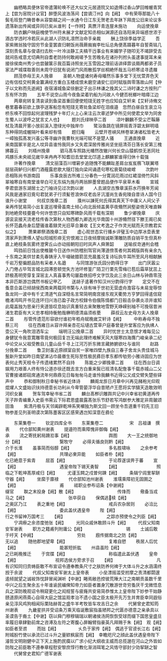 <!-- { "loadSidebar": true } -->
　　幽栖略具便休官帝遣蒲轮唤不还大似文元居道院又如退傅过香山梦回帷幄青冥上【尝为宻院计议官】醉堕风波浩荡间【尝谪汀州】向【阙】　中有荣辱那能八十鬓毛班登门畴昔奉从容婺越之间一水通今日江东无贺老去年牀下拜庞公旧来论议多遗落新出传闻或异同已矣从谁判【一作辨】真赝汗青连屋未施功
　　向运使挽章
　　防衣飜户映庭槐使节州符未展才文献定知丞相似渊源还自洛阳来异端惑世浓于酒古学违时冷若灰从此湖人识防礼凛然治命手亲裁
　　酬上饶徐季益学正
　　吾家紫微翁独守固穷节金銮罢直归朝饭尚薇蕨峩峩李杜坛总角便髙蹑暮年自誓斋铭几深刻责名章与俊语扫去秋一叶冷淡静工夫槁干迃事业有来媚学子随叩无不竭辞受去就间告戒意尤切典刑自耆老防持何敢阙嗟予生苦晚名在诸孙列拊头虽逮事提耳未亲接徐侯南州秀少也尝皷箧示我百篇诗照坐光玉雪因之理前话讲绎霏谈屑两都弟子员家法严城堞取善则未周守旧犹有说闭门风雨散孤学丝桐絶怀哉五马桥寒迳寻遗屧
　　顾茂恭母王夫人挽章
　　圣朝人物盛诸何寿母皤然乐事多堂下无忧萱弄色天边有信桂交柯黄金籝满经方重白玉楼成恨未磨空诵安仁旧时赋版舆零落故山阿【仲子以文称而先逝阙】夜宿浦城鱼梁徐删定子出示林谦之挽其父二诗时谦之方按刑广东有怀次韵
　　五年不说空山雨今夜鱼梁着钓船为问故人今健否桄榔叶暗瘴江边
　　两章宛转复清哀读到鱼梁首重回便使短牋无姓字也应知自艾轩来【艾轩诗脩文巷里暮春前欲上旗亭送客船忽有短牋无寄处鱼梁却在泪痕邉　忽然白昼自生哀立马桥东唤不回惊起何波理残梦十年灯火上心来注云次章述梦中所见何使君文举为同舍生蜀人以波呼之犹言丈人也】
　　题刘氏绿映亭二首
　　凉叶飜飜不受尘芒鞵藤杖及清晨开窻小放前溪入澄绿光中独岸巾
　　鹭浴鱼跳在镜屏摇青浮碧太鲜明墙东种得阴成幄隔叶看来却有情
　　题归庵
　　云壁开苍峡风林卷翠涛诸松皆老大一嶂独孤髙发兴虽公等寻幽许我曹秋光端可赋不是楚人骚
　　王通直挽章
　　近来南国冢半是北人坟异县谁怜我同乡又失君深居传雅尚坚坐挹清芬日落长安第三槐拂暮云
　　刘梧州挽章
　　驷马髙车照路光幡然改辙兴何长空山猿鹤惊无恙同社鸡豚乐未央祗见嵗华来冉冉不知耆旧去堂堂北邙道上麒麟冢谁得归休十载强
　　许著作挽章
　　清文丽藻百川増窘步追随愧不能麟趾差肩台岌岌鴈飞联翼塔层层莼鲈归兴都门酒薤露悲歌大隧灯独向梁间诵遗句寒松衰菊绕峻嶒
　　次韵叶丞相陈尚书游南园
　　乐事良辰古所难三分春色一分寛润花雨过红裙湿倚竹风斜翠袖寒自有南堂谁举白可无东绢为施丹两翁醉墨曾题品便作平泉草木看
　　宣城李君尝游东湖居士之门袖诗见过次韵以谢
　　人去湖空古豫章溪荪水荇换年芳闻风我是通家旧覔句君犹弟子行须髪苍浪休叹老齿牙沆瀣尚生香宛陵自昔诗人国今日谁升小谢堂
　　何叔京挽章二首
　　濮州以諌死何氏得其真天下中庸义人间父子亲再传犹易简小出复逡巡埋骨虽南土倾心向北辰倾盖黄亭夜翛然涧壑姿倚天唯直榦到地絶旁枝亹亹今何许悠悠只自知寒碑卧风雨千载有深期
　　鲁少卿挽章
　　庆源衮衮接天流老桂传香次第秋人物西都九卿选光华南国十州游翛然径下滕王阁已矣长怀范蠡舟身后楚骚谁着録灵光旧草合兼收【王文考逸之子作灵光赋而夭宗教君实似之】
　　萧果卿祭酒挽章二首
　　虚心观世态实行播乡评璧玉中边厚冰壶表里清家声到萧傅人望似阳城殄瘁无穷恨湘江日夜倾摩揣诚斯薄雕防质自销平生但真朴直上絶枝条氛雾终澄霁丘山亦动摇朝阳旧时凤声人舜箫韶
　　送喻叔竒通判会稽
　　鸣驺前日饯出使椎皷今日送作州防稽别驾官尚薄道傍羡者何其稠版舆有亲余九十东南之美供甘柔先春铸牙入午啜破腊箭茁充晨羞况复诗坛执牛耳所至风月相献酬千岩万壑徧题品防有采者人名遒
　　与同馆游张氏园分韵得日字
　　出门厌嚣尘入门倦占毕驾言城北园滞思顿觉失方池环修篁广陌卫行栗先雪梅已苞后霜草犹茁上跻极髙明旁穿复深宻主人真喜事秀句屡盈帙招呼文字饮及此三余日山林与钟鼎零茂本非匹斯游岂偶然书板记甲乙
　　送胡子逺著作知汉州分韵得行字
　　定交不在蚤意合盖已倾胡侯西南来两载同书檠与人徐有味于世初无营虚舟澹容与未易宠辱惊鱼龙同一波中有千丈清道气自深穏名言常简明南宫接东观天衢势方亨梦回得逺信窥檐渚鸿鸣开书见连环归兴浩已盈子政方校録令伯俄陈情都门日毂击杂袭炎凉并谁知此麾盖独为思亲行夹道皆叹息始识真重轻古来聚散地雪野天峥嵘别袖不可挽宿昔洲渚生君臣有大义忠孝相持衡勉哉楙明德清庙须栋甍
　　薛叔云左史母方夫人挽章二首
　　彤管传遗范形容欲付谁初年栢舟赋晚嵗艾轩诗【阙】
　　中称寿母不独蔡三司
　　往在西雍日从容许拜亲杏花坛壝古萱草户庭春曾是升堂客应为执绋人壶公天一角吹泪洒车尘
　　端明汪公挽章二首
　　异时忧世士太息恨才难每见公身健犹令我意寛雕零竟何极回复岂无端此理终难解天风大隧寒四海膺门峻亲承二纪中论交从父祖受教自儿童山岳千寻上江河万折东微言藏肺腑欲吐与谁同
　　赵路分挽章二首
　　鲁卫封虽近原顔室自贫一家唯四壁九族自三春子舍龙头贵佳城马鬛新升堂如昨日南望涕沾巾晨昬生死际至性极民彞巨孝东都传劬劳小雅诗固应为世表何止秀天枝令子传遗绪累然不自持
　　陈能之少卿挽章二首
　　往在西台日调娱用力艰善人终有恃公道亦徐还既去言方白重来鬓已班清名配詹事千载赤城山二父官曹接诸郎砚席通流年何鼎鼎见日每匆匆马走谁怜我麟书近得公又成交臂失楚些铎声中
　　恭和御制秋日幸秘书省近体诗
　　麟阁龙旂日月章中兴再见赭袍光仰观焜燿人文盛始识扶持德意长功利从今卑管晏浮华自昔陋卢王愿将实学醻天造敢效明河织女襄
　　贺车驾幸秘书省二首
　　麟台髙栁识雕舆共记中兴幸省初黄道再传天子跸青编重入史臣书需云下际君恩盛晨露髙张乐节舒若写鸿猷参大雅定非周皷颂田渔
　　紫清丹极与天邻阖辟乾坤系笑嚬独为斯文回一顾坐令吾道重千钧先王旧物参差见列圣明谟次第陈墨客区区感荣遇岂知深意在彞伦













　　东莱集卷一
　　钦定四库全书
　　东莱集卷二　　　　　　宋　吕祖谦　撰表
　　代仓部知黄州谢表
　　提邉符而乘障愧非御侮【阙】　　　　　　　　　承
　　流之寄抚躬局蹐涖事【阙】　　　　　　　　　舆图
　　大一王之统御地分【阙】　　　　　　　　　繄牧守
　　必得夫循良则黔【阙】　　　　　　　　　介于长淮
　　虽事简而俗醇【阙】　　　　　　　　　多名胜啸咏
　　之余参考【阙】　　　　　　　　　　共理必柬异能
　　如臣者朴【阙】　　　　　　　　　化已絶意于紫青
　　屈首【阙】　　　　　　　　　　于论荐遂误畀于蕃
　　宣【阙】　　　　　　　　　　遇皇帝陛下锡天勇智
　　【阙】　　　　　　　　　照临之下乾坤髙厚咸归【阙】
　　尤谨玉闗之戍曽何踈【阙】
　　条辑宁闾里挈缾守器【阙】
　　坐縻于廪禄
　　代仓部知池州谢表
　　淮壖乘障初无固圉之【阙】　　　　　　　　　　甫
　　祗职业参布诏条【中谢阙】　　　　　　　　　缀官
　　聫之末投身【阙】散【阙】　　　　　　　　　　传烽而
　　儆备当戎马之【阙】　　　　　　　　　　张卒获自
　　保偶逃椟【阙】　　　　　　　　　　之奥区乃江
　　表之重地【阙】　　　　　　　　　　戒兵农杂居则
　　必洽比【阙】　　　　　　　　　　委此盖伏遇皇帝
　　陛【阙】　　　　　　　　　　行之书留神万国考三
　　【阙】　　　　　　　　　　之踪亦预使令之列臣【阙】
　　宁凋瘵之余咨度弛张【阙】
　　光同众戚休敢顾斗升【阙】
　　代叔父知南安军谢表
　　职方之籍甫列附庸公【阙】　　　　　　　　　　锡
　　土诚后敢于吁天【中阙】　　　　　　　　　　穷处
　　廐传据南北之防【阙】　　　　　　　　　　无以追
　　随他郡地望卑【阙】　　　　　　　　　　复难自愬
　　秩居人后忧【阙】　　　　　　　　　　能甚短折肱
　　州县虽险【阙】　　　　　　　　　　之已耗晚推迁
　　于宫牒【阙】　　　　　　　　　　称临遣此盖伏遇
　　皇帝【阙】　　　　　　　　　视邦选侯方旁求于召
　　【阙】　　　　　　　　　　凡有识知同归贲帱臣敢不布宣诏令遵奉教条尺寸之肤防养何禆于大体斗升之水涵濡终觊于余波
　　代叔父知南安军谢太上皇帝表
　　小垒漂摇滥受拊摩之责清都閟邃逺倾就望之诚袚饰忱辞冒闻渊听【中谢】睠焉敝邑控彼荒陲大江之南朝贡虽数千里中兴之后生聚余五十年谁谕民编俾知帝力如臣者置身冗散游世竒穷蚤厌干戈微悟息兵之深防晚观诏令稍窥更化之闳规誓与疲癃共安易简恭惟太上皇帝陛下妙参干始静赜道原闲燕斋心自得大庭之馆监观孝治不遗小国之臣太极开先万生并育臣幸同遐俗亲见淳风鸡狗相闻际栗陆赫胥之盛牛羊考牧皆车攻吉日之余
　　代舅曾史君知筠州谢表
　　九畿星拱并受诏条万乘天临诞敷宸指虽陋邦之代匮亦德意之亲承具以圣谟告于裔土【中谢】窃以舜门穆穆辑瑞以朝诸侯汤网恢恢受球而缀下国思皇盛旦率履旧章肆勤前席之咨溥及左符之寄腹心屏翰臂指豪英凡拜赐于朱【阙】　观【阙】　　　如臣者至谫
　　而拙【阙】　　　　　乆负于家传【阙】　偶逃于官谤长江右【阙】　　附城朌竹使以承流已过斗升之量欵枫宸而【阙】　幸瞻咫尺之顔此盖伏遇皇帝陛下濬哲文明刚健中正下天上施酌民瘼以广求小纪大纲收主威而总揽邈在河山之外皆如防陛之前臣敢不遵奉章程慰安黎庶惇行教化渐消珥笔之风恪守部封少効挈缾之智
　　代舅曾史君知广德军谢表
